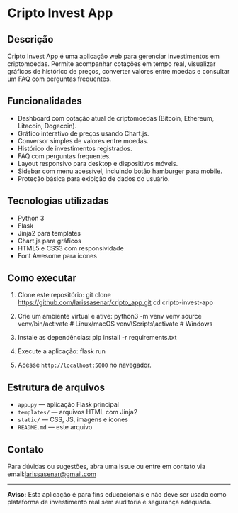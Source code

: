# Cripto Invest App

## Descrição

Cripto Invest App é uma aplicação web para gerenciar investimentos em criptomoedas. Permite acompanhar cotações em tempo real, visualizar gráficos de histórico de preços, converter valores entre moedas e consultar um FAQ com perguntas frequentes.

## Funcionalidades

- Dashboard com cotação atual de criptomoedas (Bitcoin, Ethereum, Litecoin, Dogecoin).
- Gráfico interativo de preços usando Chart.js.
- Conversor simples de valores entre moedas.
- Histórico de investimentos registrados.
- FAQ com perguntas frequentes.
- Layout responsivo para desktop e dispositivos móveis.
- Sidebar com menu acessível, incluindo botão hamburger para mobile.
- Proteção básica para exibição de dados do usuário.

## Tecnologias utilizadas

- Python 3
- Flask
- Jinja2 para templates
- Chart.js para gráficos
- HTML5 e CSS3 com responsividade
- Font Awesome para ícones

## Como executar

1. Clone este repositório:
git clone <https://github.com/larissasenar/cripto_app.git>
cd cripto-invest-app

2. Crie um ambiente virtual e ative:
python3 -m venv venv
source venv/bin/activate # Linux/macOS
venv\Scripts\activate # Windows

3. Instale as dependências:
pip install -r requirements.txt

4. Execute a aplicação:
flask run

5. Acesse `http://localhost:5000` no navegador.

## Estrutura de arquivos

- `app.py` — aplicação Flask principal
- `templates/` — arquivos HTML com Jinja2
- `static/` — CSS, JS, imagens e ícones
- `README.md` — este arquivo

## Contato

Para dúvidas ou sugestões, abra uma issue ou entre em contato via email:larissasenar@gmail.com

---

**Aviso:** Esta aplicação é para fins educacionais e não deve ser usada como plataforma de investimento real sem auditoria e segurança adequada.
